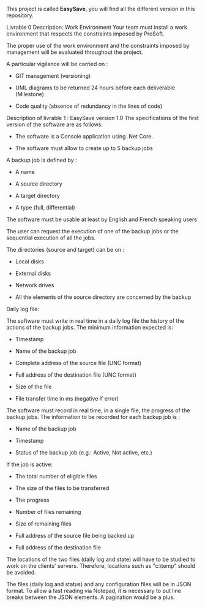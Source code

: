 This project is called **EasySave**, you will find all the different version in this repository. 

Livrable 0 Description: Work Environment
Your team must install a work environment that respects the constraints imposed by ProSoft.

The proper use of the work environment and the constraints imposed by management will be evaluated throughout the project.

A particular vigilance will be carried on :

- GIT management (versioning)

- UML diagrams to be returned 24 hours before each deliverable (Milestone)

- Code quality (absence of redundancy in the lines of code)

 

Description of livrable 1 : EasySave version 1.0
The specifications of the first version of the software are as follows:

- The software is a Console application using .Net Core.

- The software must allow to create up to 5 backup jobs

A backup job is defined by :

- A name

- A source directory

- A target directory

- A type (full, differential)

The software must be usable at least by English and French speaking users

The user can request the execution of one of the backup jobs or the sequential execution of all the jobs.

The directories (source and target) can be on :

- Local disks

- External disks

- Network drives

- All the elements of the source directory are concerned by the backup

Daily log file:

The software must write in real time in a daily log file the history of the actions of the backup jobs. The minimum information expected is:

- Timestamp

- Name of the backup job

- Complete address of the source file (UNC format)

- Full address of the destination file (UNC format)

- Size of the file

- File transfer time in ms (negative if error)


The software must record in real time, in a single file, the progress of the backup jobs. The information to be recorded for each backup job is :

- Name of the backup job

- Timestamp

- Status of the backup job (e.g.: Active, Not active, etc.)

If the job is active:

- The total number of eligible files

- The size of the files to be transferred

- The progress

- Number of files remaining

- Size of remaining files

- Full address of the source file being backed up

- Full address of the destination file


The locations of the two files (daily log and state) will have to be studied to work on the clients' servers. Therefore, locations such as "c:\temp\" should be avoided.

The files (daily log and status) and any configuration files will be in JSON format. To allow a fast reading via Notepad, it is necessary to put line breaks between the JSON elements. A pagination would be a plus.
